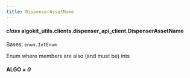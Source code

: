 ```yaml
---
title: DispenserAssetName
---
```

#### *class* algokit_utils.clients.dispenser_api_client.DispenserAssetName

Bases: `enum.IntEnum`

Enum where members are also (and must be) ints

#### ALGO *= 0*